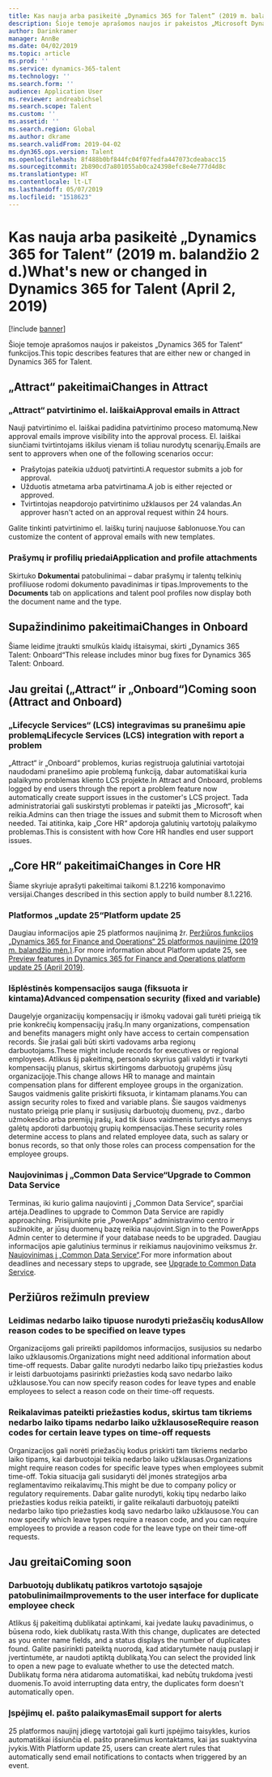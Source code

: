 ```yaml
---
title: Kas nauja arba pasikeitė „Dynamics 365 for Talent” (2019 m. balandžio 2 d.)
description: Šioje temoje aprašomos naujos ir pakeistos „Microsoft Dynamics 365 for Talent“ funkcijos.
author: Darinkramer
manager: AnnBe
ms.date: 04/02/2019
ms.topic: article
ms.prod: ''
ms.service: dynamics-365-talent
ms.technology: ''
ms.search.form: ''
audience: Application User
ms.reviewer: andreabichsel
ms.search.scope: Talent
ms.custom: ''
ms.assetid: ''
ms.search.region: Global
ms.author: dkrame
ms.search.validFrom: 2019-04-02
ms.dyn365.ops.version: Talent
ms.openlocfilehash: 8f488b0bf844fc04f07fedfa447073cdeabacc15
ms.sourcegitcommit: 2b890cd7a801055ab0ca24398efc8e4e777d4d8c
ms.translationtype: HT
ms.contentlocale: lt-LT
ms.lasthandoff: 05/07/2019
ms.locfileid: "1518623"
---
```

# <a name="whats-new-or-changed-in-dynamics-365-for-talent-april-2-2019"></a><span data-ttu-id="ad81d-103">Kas nauja arba pasikeitė „Dynamics 365 for Talent” (2019 m. balandžio 2 d.)</span><span class="sxs-lookup"><span data-stu-id="ad81d-103">What's new or changed in Dynamics 365 for Talent (April 2, 2019)</span></span>

[!include [banner](includes/banner.md)]

<span data-ttu-id="ad81d-104">Šioje temoje aprašomos naujos ir pakeistos „Dynamics 365 for Talent“ funkcijos.</span><span class="sxs-lookup"><span data-stu-id="ad81d-104">This topic describes features that are either new or changed in Dynamics 365 for Talent.</span></span>

## <a name="changes-in-attract"></a><span data-ttu-id="ad81d-105">„Attract“ pakeitimai</span><span class="sxs-lookup"><span data-stu-id="ad81d-105">Changes in Attract</span></span>

### <a name="approval-emails-in-attract"></a><span data-ttu-id="ad81d-106">„Attract“ patvirtinimo el. laiškai</span><span class="sxs-lookup"><span data-stu-id="ad81d-106">Approval emails in Attract</span></span>
<span data-ttu-id="ad81d-107">Nauji patvirtinimo el. laiškai padidina patvirtinimo proceso matomumą.</span><span class="sxs-lookup"><span data-stu-id="ad81d-107">New approval emails improve visibility into the approval process.</span></span> <span data-ttu-id="ad81d-108">El. laiškai siunčiami tvirtintojams iškilus vienam iš toliau nurodytų scenarijų.</span><span class="sxs-lookup"><span data-stu-id="ad81d-108">Emails are sent to approvers when one of the following scenarios occur:</span></span>

- <span data-ttu-id="ad81d-109">Prašytojas pateikia užduotį patvirtinti.</span><span class="sxs-lookup"><span data-stu-id="ad81d-109">A requestor submits a job for approval.</span></span>
- <span data-ttu-id="ad81d-110">Užduotis atmetama arba patvirtinama.</span><span class="sxs-lookup"><span data-stu-id="ad81d-110">A job is either rejected or approved.</span></span>
- <span data-ttu-id="ad81d-111">Tvirtintojas neapdorojo patvirtinimo užklausos per 24 valandas.</span><span class="sxs-lookup"><span data-stu-id="ad81d-111">An approver hasn't acted on an approval request within 24 hours.</span></span>

<span data-ttu-id="ad81d-112">Galite tinkinti patvirtinimo el. laiškų turinį naujuose šablonuose.</span><span class="sxs-lookup"><span data-stu-id="ad81d-112">You can customize the content of approval emails with new templates.</span></span>

### <a name="application-and-profile-attachments"></a><span data-ttu-id="ad81d-113">Prašymų ir profilių priedai</span><span class="sxs-lookup"><span data-stu-id="ad81d-113">Application and profile attachments</span></span>
<span data-ttu-id="ad81d-114">Skirtuko **Dokumentai** patobulinimai – dabar prašymų ir talentų telkinių profiliuose rodomi dokumento pavadinimas ir tipas.</span><span class="sxs-lookup"><span data-stu-id="ad81d-114">Improvements to the **Documents** tab on applications and talent pool profiles now display both the document name and the type.</span></span>

## <a name="changes-in-onboard"></a><span data-ttu-id="ad81d-115">Supažindinimo pakeitimai</span><span class="sxs-lookup"><span data-stu-id="ad81d-115">Changes in Onboard</span></span>
<span data-ttu-id="ad81d-116">Šiame leidime įtraukti smulkūs klaidų ištaisymai, skirti „Dynamics 365 Talent: Onboard“</span><span class="sxs-lookup"><span data-stu-id="ad81d-116">This release includes minor bug fixes for Dynamics 365 Talent: Onboard.</span></span>

## <a name="coming-soon-attract-and-onboard"></a><span data-ttu-id="ad81d-117">Jau greitai („Attract“ ir „Onboard“)</span><span class="sxs-lookup"><span data-stu-id="ad81d-117">Coming soon (Attract and Onboard)</span></span>

### <a name="lifecycle-services-lcs-integration-with-report-a-problem"></a><span data-ttu-id="ad81d-118">„Lifecycle Services“ (LCS) integravimas su pranešimu apie problemą</span><span class="sxs-lookup"><span data-stu-id="ad81d-118">Lifecycle Services (LCS) integration with report a problem</span></span>
<span data-ttu-id="ad81d-119">„Attract“ ir „Onboard“ problemos, kurias registruoja galutiniai vartotojai naudodami pranešimo apie problemą funkciją, dabar automatiškai kuria palaikymo problemas kliento LCS projekte.</span><span class="sxs-lookup"><span data-stu-id="ad81d-119">In Attract and Onboard, problems logged by end users through the report a problem feature now automatically create support issues in the customer's LCS project.</span></span> <span data-ttu-id="ad81d-120">Tada administratoriai gali suskirstyti problemas ir pateikti jas „Microsoft“, kai reikia.</span><span class="sxs-lookup"><span data-stu-id="ad81d-120">Admins can then triage the issues and submit them to Microsoft when needed.</span></span> <span data-ttu-id="ad81d-121">Tai atitinka, kaip „Core HR“ apdoroja galutinių vartotojų palaikymo problemas.</span><span class="sxs-lookup"><span data-stu-id="ad81d-121">This is consistent with how Core HR handles end user support issues.</span></span>

## <a name="changes-in-core-hr"></a><span data-ttu-id="ad81d-122">„Core HR“ pakeitimai</span><span class="sxs-lookup"><span data-stu-id="ad81d-122">Changes in Core HR</span></span>
<span data-ttu-id="ad81d-123">Šiame skyriuje aprašyti pakeitimai taikomi 8.1.2216 komponavimo versijai.</span><span class="sxs-lookup"><span data-stu-id="ad81d-123">Changes described in this section apply to build number 8.1.2216.</span></span>

### <a name="platform-update-25"></a><span data-ttu-id="ad81d-124">Platformos „update 25“</span><span class="sxs-lookup"><span data-stu-id="ad81d-124">Platform update 25</span></span>
<span data-ttu-id="ad81d-125">Daugiau informacijos apie 25 platformos naujinimą žr. [Peržiūros funkcijos „Dynamics 365 for Finance and Operations“ 25 platformos naujinime (2019 m. balandžio mėn.)](https://docs.microsoft.com/en-us/dynamics365/unified-operations/fin-and-ops/get-started/whats-new-platform-25).</span><span class="sxs-lookup"><span data-stu-id="ad81d-125">For more information about Platform update 25, see [Preview features in Dynamics 365 for Finance and Operations platform update 25 (April 2019)](https://docs.microsoft.com/en-us/dynamics365/unified-operations/fin-and-ops/get-started/whats-new-platform-25).</span></span>

###  <a name="advanced-compensation-security-fixed-and-variable"></a><span data-ttu-id="ad81d-126">Išplėstinės kompensacijos sauga (fiksuota ir kintama)</span><span class="sxs-lookup"><span data-stu-id="ad81d-126">Advanced compensation security (fixed and variable)</span></span>
<span data-ttu-id="ad81d-127">Daugelyje organizacijų kompensacijų ir išmokų vadovai gali turėti prieigą tik prie konkrečių kompensacijų įrašų.</span><span class="sxs-lookup"><span data-stu-id="ad81d-127">In many organizations, compensation and benefits managers might only have access to certain compensation records.</span></span> <span data-ttu-id="ad81d-128">Šie įrašai gali būti skirti vadovams arba regionų darbuotojams.</span><span class="sxs-lookup"><span data-stu-id="ad81d-128">These might include records for executives or regional employees.</span></span> <span data-ttu-id="ad81d-129">Atlikus šį pakeitimą, personalo skyrius gali valdyti ir tvarkyti kompensacijų planus, skirtus skirtingoms darbuotojų grupėms jūsų organizacijoje.</span><span class="sxs-lookup"><span data-stu-id="ad81d-129">This change allows HR to manage and maintain compensation plans for different employee groups in the organization.</span></span> <span data-ttu-id="ad81d-130">Saugos vaidmenis galite priskirti fiksuota, ir kintamam planams.</span><span class="sxs-lookup"><span data-stu-id="ad81d-130">You can assign security roles to fixed and variable plans.</span></span> <span data-ttu-id="ad81d-131">Šie saugos vaidmenys nustato prieigą prie planų ir susijusių darbuotojų duomenų, pvz., darbo užmokesčio arba premijų įrašų, kad tik šiuos vaidmenis turintys asmenys galėtų apdoroti darbuotojų grupių kompensacijas.</span><span class="sxs-lookup"><span data-stu-id="ad81d-131">These security roles determine access to plans and related employee data, such as salary or bonus records, so that only those roles can process compensation for the employee groups.</span></span>

### <a name="upgrade-to-common-data-service"></a><span data-ttu-id="ad81d-132">Naujovinimas į „Common Data Service“</span><span class="sxs-lookup"><span data-stu-id="ad81d-132">Upgrade to Common Data Service</span></span>
<span data-ttu-id="ad81d-133">Terminas, iki kurio galima naujovinti į „Common Data Service“, sparčiai artėja.</span><span class="sxs-lookup"><span data-stu-id="ad81d-133">Deadlines to upgrade to Common Data Service are rapidly approaching.</span></span> <span data-ttu-id="ad81d-134">Prisijunkite prie „PowerApps“ administravimo centro ir sužinokite, ar jūsų duomenų bazę reikia naujovint.</span><span class="sxs-lookup"><span data-stu-id="ad81d-134">Sign in to the PowerApps Admin center to determine if your database needs to be upgraded.</span></span> <span data-ttu-id="ad81d-135">Daugiau informacijos apie galutinius terminus ir reikiamus naujovinimo veiksmus žr. [Naujovinimas į „Common Data Service“](https://docs.microsoft.com/en-us/common-data-service/upgradecds/introduction-upgrade-cds).</span><span class="sxs-lookup"><span data-stu-id="ad81d-135">For more information about deadlines and necessary steps to upgrade, see [Upgrade to Common Data Service](https://docs.microsoft.com/en-us/common-data-service/upgradecds/introduction-upgrade-cds).</span></span>

## <a name="in-preview"></a><span data-ttu-id="ad81d-136">Peržiūros režimu</span><span class="sxs-lookup"><span data-stu-id="ad81d-136">In preview</span></span>

### <a name="allow-reason-codes-to-be-specified-on-leave-types"></a><span data-ttu-id="ad81d-137">Leidimas nedarbo laiko tipuose nurodyti priežasčių kodus</span><span class="sxs-lookup"><span data-stu-id="ad81d-137">Allow reason codes to be specified on leave types</span></span>
<span data-ttu-id="ad81d-138">Organizacijoms gali prireikti papildomos informacijos, susijusios su nedarbo laiko užklausomis.</span><span class="sxs-lookup"><span data-stu-id="ad81d-138">Organizations might need additional information about time-off requests.</span></span> <span data-ttu-id="ad81d-139">Dabar galite nurodyti nedarbo laiko tipų priežasties kodus ir leisti darbuotojams pasirinkti priežasties kodą savo nedarbo laiko užklausose.</span><span class="sxs-lookup"><span data-stu-id="ad81d-139">You can now specify reason codes for leave types and enable employees to select a reason code on their time-off requests.</span></span>

### <a name="require-reason-codes-for-certain-leave-types-on-time-off-requests"></a><span data-ttu-id="ad81d-140">Reikalavimas pateikti priežasties kodus, skirtus tam tikriems nedarbo laiko tipams nedarbo laiko užklausose</span><span class="sxs-lookup"><span data-stu-id="ad81d-140">Require reason codes for certain leave types on time-off requests</span></span>
<span data-ttu-id="ad81d-141">Organizacijos gali norėti priežasčių kodus priskirti tam tikriems nedarbo laiko tipams, kai darbuotojai teikia nedarbo laiko užklausas.</span><span class="sxs-lookup"><span data-stu-id="ad81d-141">Organizations might require reason codes for specific leave types when employees submit time-off.</span></span> <span data-ttu-id="ad81d-142">Tokia situacija gali susidaryti dėl įmonės strategijos arba reglamentavimo reikalavimų.</span><span class="sxs-lookup"><span data-stu-id="ad81d-142">This might be due to company policy or regulatory requirements.</span></span> <span data-ttu-id="ad81d-143">Dabar galite nurodyti, kokių tipų nedarbo laiko priežasties kodus reikia pateikti, ir galite reikalauti darbuotojų pateikti nedarbo laiko tipo priežasties kodą savo nedarbo laiko užklausose.</span><span class="sxs-lookup"><span data-stu-id="ad81d-143">You can now specify which leave types require a reason code, and you can require employees to provide a reason code for the leave type on their time-off requests.</span></span>

## <a name="coming-soon"></a><span data-ttu-id="ad81d-144">Jau greitai</span><span class="sxs-lookup"><span data-stu-id="ad81d-144">Coming soon</span></span>

### <a name="improvements-to-the-user-interface-for-duplicate-employee-check"></a><span data-ttu-id="ad81d-145">Darbuotojų dublikatų patikros vartotojo sąsajoje patobulinimai</span><span class="sxs-lookup"><span data-stu-id="ad81d-145">Improvements to the user interface for duplicate employee check</span></span>
<span data-ttu-id="ad81d-146">Atlikus šį pakeitimą dublikatai aptinkami, kai įvedate laukų pavadinimus, o būsena rodo, kiek dublikatų rasta.</span><span class="sxs-lookup"><span data-stu-id="ad81d-146">With this change, duplicates are detected as you enter name fields, and a status displays the number of duplicates found.</span></span> <span data-ttu-id="ad81d-147">Galite pasirinkti pateiktą nuorodą, kad atidarytumėte naują puslapį ir įvertintumėte, ar naudoti aptiktą dublikatą.</span><span class="sxs-lookup"><span data-stu-id="ad81d-147">You can select the provided link to open a new page to evaluate whether to use the detected match.</span></span> <span data-ttu-id="ad81d-148">Dublikatų forma nėra atidaroma automatiškai, kad nebūtų trukdoma įvesti duomenis.</span><span class="sxs-lookup"><span data-stu-id="ad81d-148">To avoid interrupting data entry, the duplicates form doesn't automatically open.</span></span>

###  <a name="email-support-for-alerts"></a><span data-ttu-id="ad81d-149">Įspėjimų el. pašto palaikymas</span><span class="sxs-lookup"><span data-stu-id="ad81d-149">Email support for alerts</span></span>
<span data-ttu-id="ad81d-150">25 platformos naujinį įdiegę vartotojai gali kurti įspėjimo taisykles, kurios automatiškai išsiunčia el. pašto pranešimus kontaktams, kai jas suaktyvina įvykis.</span><span class="sxs-lookup"><span data-stu-id="ad81d-150">With Platform update 25, users can create alert rules that automatically send email notifications to contacts when triggered by an event.</span></span> 
